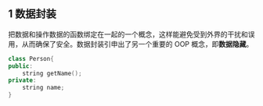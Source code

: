 ## 1 数据封装

把数据和操作数据的函数绑定在一起的一个概念，这样能避免受到外界的干扰和误用，从而确保了安全。数据封装引申出了另一个重要的 OOP 概念，即**数据隐藏**。

```c++
class Person{
public:
    string getName();
private:
    string name;   
}
```

